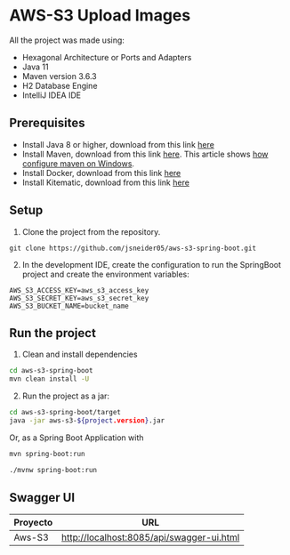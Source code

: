 # AWS-S3 Upload Images


All the project was made using:

* Hexagonal Architecture or Ports and Adapters
* Java 11
* Maven version 3.6.3
* H2 Database Engine
* IntelliJ IDEA IDE


## Prerequisites

* Install Java 8 or higher, download from this link [here](http://www.oracle.com/technetwork/java/javase/downloads/jdk8-downloads-2133151.html)
* Install Maven, download from this link [here](https://maven.apache.org/download.cgi). This article shows [how configure maven on Windows](https://www.mkyong.com/maven/how-to-install-maven-in-windows/).
* Install Docker, download from this link [here](https://www.docker.com/community-edition)
* Install Kitematic, download from this link [here](https://kitematic.com)

## Setup

1) Clone the project from the repository.

```
git clone https://github.com/jsneider05/aws-s3-spring-boot.git
```

2) In the development IDE, create the configuration to run the SpringBoot project and create the environment variables:

```properties
AWS_S3_ACCESS_KEY=aws_s3_access_key
AWS_S3_SECRET_KEY=aws_s3_secret_key
AWS_S3_BUCKET_NAME=bucket_name
```

## Run the project

1) Clean and install dependencies

```bash
cd aws-s3-spring-boot
mvn clean install -U
```

2) Run the project as a jar:

```bash
cd aws-s3-spring-boot/target
java -jar aws-s3-${project.version}.jar
```
Or, as a Spring Boot Application with
```bash
mvn spring-boot:run
```
```bash
./mvnw spring-boot:run
```

## Swagger UI

|Proyecto|URL|
|--------|---|
|Aws-S3|[http://localhost:8085/api/swagger-ui.html](http://localhost:8080/api/swagger-ui.html)|
